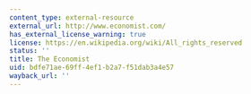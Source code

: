 ```yaml
---
content_type: external-resource
external_url: http://www.economist.com/
has_external_license_warning: true
license: https://en.wikipedia.org/wiki/All_rights_reserved
status: ''
title: The Economist
uid: bdfe71ae-69ff-4ef1-b2a7-f51dab3a4e57
wayback_url: ''
---
```

